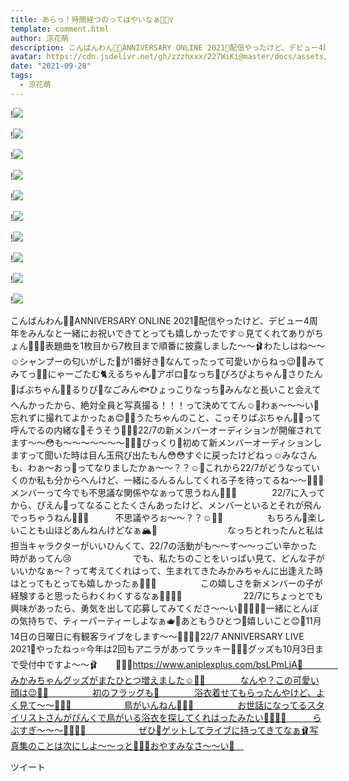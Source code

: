 ```yaml
---
title: あらっ！時間経つのってはやいなぁ🧚🏻‍♀️
template: comment.html
author: 涼花萌
description: こんばんわん🐶🌼ANNIVERSARY ONLINE 2021🌼配信やったけど、デビュー4周年をみんなと一緒にお祝いできてとっても嬉しかったです☺️見てくれてありがちょん🧚🏻‍♀️表題曲を1枚目から7枚目まで順番に披露しました〜...
avatar: https://cdn.jsdelivr.net/gh/zzzhxxx/227WiKi@master/docs/assets/photo/avatar/moe.jpg
date: "2021-09-28"
tags:
  - 涼花萌
---
```


!![](https://cdn.jsdelivr.net/gh/227WiKi/227WiKi-image@master/blog-image/moe-2021-09-28_1.jpg)

!![](https://cdn.jsdelivr.net/gh/227WiKi/227WiKi-image@master/blog-image/moe-2021-09-28_2.jpg)

!![](https://cdn.jsdelivr.net/gh/227WiKi/227WiKi-image@master/blog-image/moe-2021-09-28_3.jpg)

!![](https://cdn.jsdelivr.net/gh/227WiKi/227WiKi-image@master/blog-image/moe-2021-09-28_4.jpg)

!![](https://cdn.jsdelivr.net/gh/227WiKi/227WiKi-image@master/blog-image/moe-2021-09-28_5.jpg)

!![](https://cdn.jsdelivr.net/gh/227WiKi/227WiKi-image@master/blog-image/moe-2021-09-28_6.jpg)

!![](https://cdn.jsdelivr.net/gh/227WiKi/227WiKi-image@master/blog-image/moe-2021-09-28_7.jpg)

!![](https://cdn.jsdelivr.net/gh/227WiKi/227WiKi-image@master/blog-image/moe-2021-09-28_8.jpg)

!![](https://cdn.jsdelivr.net/gh/227WiKi/227WiKi-image@master/blog-image/moe-2021-09-28_9.jpg)

!![](https://cdn.jsdelivr.net/gh/227WiKi/227WiKi-image@master/blog-image/moe-2021-09-28_10.jpg)


﻿﻿﻿﻿こんばんわん🐶🌼ANNIVERSARY ONLINE 2021🌼配信やったけど、デビュー4周年をみんなと一緒にお祝いできてとっても嬉しかったです☺️見てくれてありがちょん🧚🏻‍♀️表題曲を1枚目から7枚目まで順番に披露しました〜〜🩰わたしはね〜〜☺️シャンプーの匂いがした🧴が1番好き🌸なんてったって可愛いからねっ😉💓💓みてみてっ📸💓にゃーごたむ🐈えるちゃん🍰アポロ🍜なっち🧋ぴろぴよちゃん🍳さりたん🐨ばぶちゃん👼🏻るりぴ🐸なごみん🐟ひょっこりなっち🍓みんなと長いこと会えてへんかったから、絶対全員と写真撮る！！！って決めててん☺️💓わぁ〜〜〜い💓忘れずに撮れてよかったぁ😊💓💓うたちゃんのこと、こっそりばぶちゃん👼🏻って呼んでるの内緒な🤫そうそう🧚🏻‍♀️22/7の新メンバーオーディションが開催されてます〜〜😳も〜〜〜〜〜〜〜🐄🐄🐄びっくり🌰初めて新メンバーオーディションしますって聞いた時は目ん玉飛び出たもん😳😳すぐに戻ったけどねっ☺️みなさんも、わぁ〜おっ🤭ってなりましたかぁ〜〜？？☺️💓これから22/7がどうなっていくのか私も分からへんけど、一緒にるんるんしてくれる子を待ってるね〜〜🧚🏻‍♀️メンバーって今でも不思議な関係やなぁって思うねん🧚🏻‍♀️　　　　22/7に入ってから、ぴえん🥺ってなることたくさんあったけど、メンバーといるとそれが飛んでっちゃうねん🧚🏻‍♀️　　　不思議やろぉ〜〜？？☺️💓💓　　　　　もちろん💓楽しいことも山ほどあんねんけどなぁ🏔💓　　　　　　　　なっちとれったんと私は担当キャラクターがいいひんくて、22/7の活動がも〜〜す〜〜っごい辛かった時があってん😢　　　　　　　でも、私たちのことをいっぱい見て、どんな子がいいかなぁ〜？って考えてくれはって、生まれてきたみかみちゃんに出逢えた時はとってもとっても嬉しかったぁ🥰💓💓　　　　　この嬉しさを新メンバーの子が経験すると思ったらわくわくするなぁ🧚🏻‍♀️🌼　　　　　　　22/7にちょっとでも興味があったら、勇気を出して応募してみてくださ〜〜い🧚🏻‍♀️💓💓一緒にとんぼの気持ちで、ティーパーティーしよなぁ🫖💙あともうひとつ🌼嬉しいこと😊💓11月14日の日曜日に有観客ライブをします〜〜🤗💓💓🌸22/7 ANNIVERSARY LIVE 2021🌸やったねっ⭐️今年は2回もアニラがあってラッキー🧚🏻‍♀️グッズも10月3日まで受付中ですよ〜〜🩰　　👩🏻‍🌾https://www.aniplexplus.com/bsLPmLjA🥕　　　　みかみちゃんグッズがまたひとつ増えました☺️💓💓　　　　なんや？この可愛い顔は😉💓💓　　　　　初のフラッグも🚩　　　　浴衣着せてもらったんやけど、よく見て〜〜🥺💓💓　　　　　　鳥がいんねん🐥💓💓　　　　　お世話になってるスタイリストさんがぴんくで鳥がいる浴衣を探してくれはったみたい🥺💓💓💓　　　らぶすぎ〜〜〜🥰💓💓💓　　　　　　ぜひ💓ゲットしてライブに持ってきてなぁ🩰写真集のことは次にしよ〜〜っと🧚🏻‍♀️おやすみなさ〜〜い🌝　


ツイート



